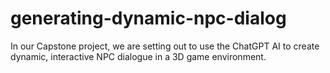 # generating-dynamic-npc-dialog
In our Capstone project, we are setting out to use the ChatGPT AI to create dynamic, interactive NPC dialogue in a 3D game environment.
